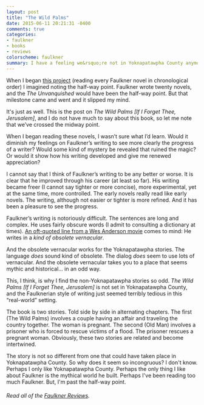 ```yaml
---
layout: post
title: "The Wild Palms"
date: 2015-06-11 20:21:31 -0400
comments: true
categories: 
- faulkner
- books
- reviews
colorscheme: faulkner
summary: I have a feeling we&rsquo;re not in Yoknapatawpha County anymore.
---
```


When I began [this project](/faulkner/) (reading every Faulkner novel in chronological order) I imagined noting the half-way point. Faulkner wrote twenty novels, and the *The Unvanquished* would have been the half-way point. But that milestone came and went and it slipped my mind. 

It's just as well. This is the post on *The Wild Palms [If I Forget Thee, Jerusalem]*, and I do not have much to say about this book, so let me note that we&rsquo;ve crossed the midway point.

When I began reading these novels, I wasn&rsquo;t sure what I&rsquo;d learn. Would it diminish my feelings on Faulkner&rsquo;s writing to see more clearly the progress of a writer? Would some kind of mystery be revealed that ruined the magic? Or would it show how his writing developed and give me renewed appreciation?

I cannot say that I think of Faulkner&rsquo;s writing to be any better or worse. It is clear that he improved through his career (at least so far). His writing became freer (I cannot say tighter or more concise), more experimental, yet at the same time, more controlled. The early novels really read like early novels. The writing, although not easier or tighter is more refined. And it has been a pleasure to see the progress.

Faulkner&rsquo;s writing is notoriously difficult. The sentences are long and complex. He uses fairly obscure words (I admit to consulting a dictionary at times). [An oft-quoted line from a Wes Anderson movie](http://www.imdb.com/title/tt0265666/quotes?item=qt0381677) comes to mind: He writes in a *kind of obsolete vernacular*.

And the obsolete vernacular works for the Yoknapatawpha stories. The language *does* sound kind of obsolete. The dialog *does* seem to use lots of vernacular. And the obsolete vernacular takes you to a place that seems mythic and historical... in an odd way.

This, I think, is why I find the non-Yoknapatawpha stories so odd. *The Wild Palms [If I Forget Thee, Jerusalem]* is not set in Yoknapatawpha County, and the Faulknerian style of writing just seemed terribly tedious in this &ldquo;real-world&rdquo; setting.

The book is two stories. Told side by side in alternating chapters. The first (The Wild Palms) involves a couple having an affair and traveling the country together. The woman is pregnant. The second (Old Man) involves a prisoner who is forced to rescue victims of a flood. The prisoner rescues a pregnant woman. Obviously, these two stories are related and become intertwined.

The story is not so different from one that could have taken place in Yoknapatawpha County. So why does it seem so incongruous? I don't know. Perhaps I only like Yoknapatawpha County. Perhaps the only thing I like about Faulkner is the mythical world he built. Perhaps I've been reading too much Faulkner. But, I'm past the half-way point.

###### Read all of the [Faulkner Reviews](/faulkner/). 